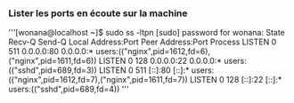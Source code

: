 


### Lister les ports en écoute sur la machine
'''[wonana@localhost ~]$ sudo ss -ltpn
[sudo] password for wonana:
State       Recv-Q      Send-Q           Local Address:Port            Peer Address:Port      Process
LISTEN      0           511                    0.0.0.0:80                   0.0.0.0:*          users:(("nginx",pid=1612,fd=6),("nginx",pid=1611,fd=6))
LISTEN      0           128                    0.0.0.0:22                   0.0.0.0:*          users:(("sshd",pid=689,fd=3))
LISTEN      0           511                       [::]:80                      [::]:*          users:(("nginx",pid=1612,fd=7),("nginx",pid=1611,fd=7))
LISTEN      0           128                       [::]:22                      [::]:*          users:(("sshd",pid=689,fd=4))
'''